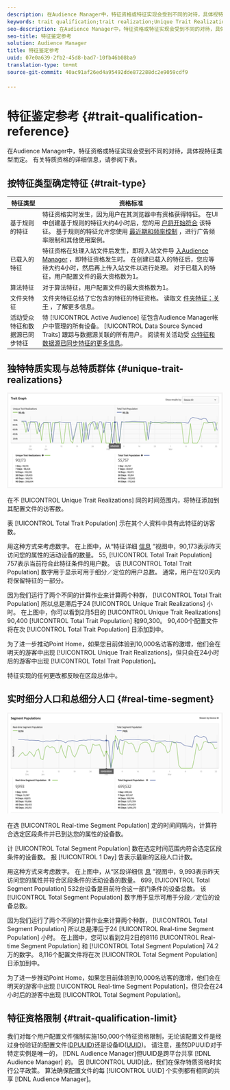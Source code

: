 ```yaml
---
description: 在Audience Manager中，特征资格或特征实现会受到不同的对待，具体视特征类型而定。 有关特质资格的详细信息，请参阅下表。
keywords: trait qualification;trait realization;Unique Trait Realizations;UTR;Total Trait Population;TTP
seo-description: 在Audience Manager中，特征资格或特征实现会受到不同的对待，具体视特征类型而定。 有关特质资格的详细信息，请参阅下表。
seo-title: 特征鉴定参考
solution: Audience Manager
title: 特征鉴定参考
uuid: 07e0a639-2fb2-45d8-bad7-10fb46b08ba9
translation-type: tm+mt
source-git-commit: 40ac91af26ed4a95492dde872288dc2e9059cdf9

---
```



# 特征鉴定参考 {#trait-qualification-reference}

在Audience Manager中，特征资格或特征实现会受到不同的对待，具体视特征类型而定。 有关特质资格的详细信息，请参阅下表。

## 按特征类型确定特征 {#trait-type}

| 特征类型 | 资格标准 |
|---|---|
| 基于规则的特征 | 特征资格实时发生，因为用户在其浏览器中有资格获得特征。 在UI中创建基于规则的特征大约4小时后，您的用 [户将开始符合](create-onboarded-rule-based-traits.md#create-rules-based-or-onboarded-traits) 该特征。 基于规则的特征允许您使用 [最近期和频率控制](../segments/recency-and-frequency.md) ，进行广告频率限制和其他使用案例。 |
| 已载入的特征 | 特征资格在处理入站文件后发生，即将入站文件导 [入Audience Manager](../../faq/faq-inbound-data-ingestion.md) ，即特征资格发生时。 在创建已载入的特征后，您应等待大约4小时，然后再上传入站文件以进行处理。 对于已载入的特征，用户配置文件的最大资格数为1。 |
| 算法特征 | 对于算法特征，用户配置文件的最大资格数为1。 |
| 文件夹特征 | 文件夹特征总结了它包含的特征的特征资格。 读取文 [件夹特征：关于](about-folder-traits.md) ，了解更多信息。 |
| 活动受众特征和数据源已同步特征 | 特 [!UICONTROL Active Audience] 征包含Audience Manager帐户中管理的所有设备。 [!UICONTROL Data Source Synced Traits] 跟踪与数据源关联的所有用户。 阅读有关活动受 [众特征和数据源已同步特征的更多信息](client-activity-synced-audience-traits.md)。 |

## 独特特质实现与总特质群体 {#unique-trait-realizations}

![特征实现](assets/trait-graph.png)

在不 [!UICONTROL Unique Trait Realizations] 同的时间范围内，将特征添加到其配置文件的访客数。

表 [!UICONTROL Total Trait Population] 示在其个人资料中具有此特征的访客数。

用这种方式来考虑数字。 在上图中，从“特征详细 [信息](../../features/traits/trait-details-page.md) ”视图中，90,173表示昨天访问您的属性的活动设备的数量。 55, [!UICONTROL Total Trait Population] 757表示当前符合此特征条件的用户数。 该 [!UICONTROL Total Trait Population] 数字用于显示可用于细分／定位的用户总数。 通常，用户在120天内将保留特征的一部分。

因为我们运行了两个不同的计算作业来计算两个种群， [!UICONTROL Total Trait Population] 所以总是滞后于24 [!UICONTROL Unique Trait Realizations] 小时。 在上图中，你可以看到2月5日的 [!UICONTROL Unique Trait Realizations] 90,400 [!UICONTROL Total Trait Population] 和90,300。 90,400个配置文件将在次 [!UICONTROL Total Trait Population] 日添加到中。

为了进一步推动Point Home，如果您目前体验到10,000名访客的激增，他们会在明天的游客中出现 [!UICONTROL Unique Trait Realizations]，但只会在24小时后的游客中出现 [!UICONTROL Total Trait Population]。

特征实现的任何更改都反映在区段总体中。

## 实时细分人口和总细分人口 {#real-time-segment}

![特征实现](assets/segment-graph.png)

在选 [!UICONTROL Real-time Segment Population] 定的时间间隔内，计算符合选定区段条件并已到达您的属性的设备数。

计 [!UICONTROL Total Segment Population] 数在选定时间范围内符合选定区段条件的设备数。 报 [!UICONTROL 1 Day] 告表示最新的区段人口计数。

用这种方式来考虑数字。 在上图中，从“区段详细信 [息](../../features/segments/segment-summary-view.md) ”视图中，9,993表示昨天访问您的属性并符合区段条件的活动设备的数量。 699, [!UICONTROL Total Segment Population] 532台设备是目前符合这一部门条件的设备总数。 该 [!UICONTROL Total Segment Population] 数字用于显示可用于分段／定位的设备总数。

因为我们运行了两个不同的计算作业来计算两个种群， [!UICONTROL Total Segment Population] 所以总是滞后于24 [!UICONTROL Real-time Segment Population] 小时。 在上图中，您可以看到2月2日的8116 [!UICONTROL Real-time Segment Population] 和 [!UICONTROL Total Segment Population] 74.2万的数字。 8,116个配置文件将在次 [!UICONTROL Total Segment Population] 日添加到中。

为了进一步推动Point Home，如果您目前体验到10,000名访客的激增，他们会在明天的游客中出现 [!UICONTROL Real-time Segment Population]，但只会在24小时后的游客中出现 [!UICONTROL Total Segment Population]。

## 特征资格限制 {#trait-qualification-limit}

我们对每个用户配置文件强制实施150,000个特征资格限制，无论该配置文件是经过身份验证的配置文件([DPUUID](../../reference/ids-in-aam.md))还是设备ID([UUID](../../reference/ids-in-aam.md))。 请注意，虽然DPUUID对于特定实例是唯一的， [!DNL Audience Manager]但UUID是跨平台共享 [!DNL Audience Manager] 的。 因 [!UICONTROL UUID]此，我们在保存特质资格时实行公平政策。 算法确保配置文件的每 [!UICONTROL UUID] 个实例都有相同的共享 [!DNL Audience Manager]。
